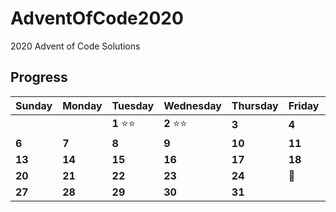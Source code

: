 # AdventOfCode2020
2020 Advent of Code Solutions

## Progress

Sunday | Monday | Tuesday | Wednesday | Thursday | Friday | Saturday
------- | -------| ------- | ------- | -------| -------| -------
   |   |   | **1** :star::star: | **2** :star::star: | **3**  | **4** |   **5**
 **6**  | **7**    | **8**    | **9**   | **10**   | **11**    | **12**   
 **13**  | **14**  | **15**  | **16**  | **17**  | **18**  | **19** 
 **20**  | **21** | **22**  | **23** | **24** | :christmas_tree: | **26**  
 **27** | **28** | **29** | **30** | **31** |  | 
